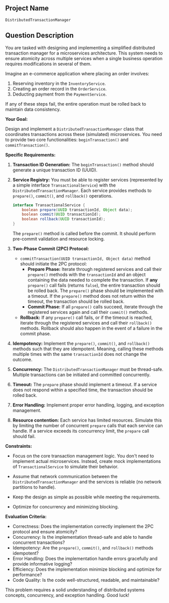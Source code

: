 ## Project Name

`DistributedTransactionManager`

## Question Description

You are tasked with designing and implementing a simplified distributed transaction manager for a microservices architecture. This system needs to ensure atomicity across multiple services when a single business operation requires modifications in several of them.

Imagine an e-commerce application where placing an order involves:

1.  Reserving inventory in the `InventoryService`.
2.  Creating an order record in the `OrderService`.
3.  Deducting payment from the `PaymentService`.

If any of these steps fail, the entire operation must be rolled back to maintain data consistency.

**Your Goal:**

Design and implement a `DistributedTransactionManager` class that coordinates transactions across these (simulated) microservices. You need to provide two core functionalities: `beginTransaction()` and `commitTransaction()`.

**Specific Requirements:**

1.  **Transaction ID Generation:** The `beginTransaction()` method should generate a unique transaction ID (UUID).

2.  **Service Registry:** You must be able to register services (represented by a simple interface `TransactionalService`) with the `DistributedTransactionManager`. Each service provides methods to `prepare()`, `commit()`, and `rollback()` operations.

    ```java
    interface TransactionalService {
        boolean prepare(UUID transactionId, Object data);
        boolean commit(UUID transactionId);
        boolean rollback(UUID transactionId);
    }
    ```
    The `prepare()` method is called before the commit. It should perform pre-commit validation and resource locking.

3.  **Two-Phase Commit (2PC) Protocol:**
    *   `commitTransaction(UUID transactionId, Object data)` method should initiate the 2PC protocol:
        *   **Prepare Phase:**  Iterate through registered services and call their `prepare()` methods with the `transactionId` and an object containing the data needed to complete the transaction.  If **any** `prepare()` call fails (returns `false`), the entire transaction should be rolled back. The `prepare()` phase should be implemented with a timeout. If the `prepare()` method does not return within the timeout, the transaction should be rolled back.
        *   **Commit Phase:** If all `prepare()` calls succeed, iterate through the registered services again and call their `commit()` methods.
    *   **Rollback:** If any `prepare()` call fails, or if the timeout is reached, iterate through the registered services and call their `rollback()` methods. Rollback should also happen in the event of a failure in the commit phase.

4.  **Idempotency:** Implement the `prepare()`, `commit()`, and `rollback()` methods such that they are idempotent. Meaning, calling these methods multiple times with the same `transactionId` does not change the outcome.

5.  **Concurrency:** The `DistributedTransactionManager` must be thread-safe. Multiple transactions can be initiated and committed concurrently.

6.  **Timeout:** The `prepare` phase should implement a timeout. If a service does not respond within a specified time, the transaction should be rolled back.

7.  **Error Handling:** Implement proper error handling, logging, and exception management.

8. **Resource contention:** Each service has limited resources. Simulate this by limiting the number of concurrent `prepare` calls that each service can handle. If a service exceeds its concurrency limit, the `prepare` call should fail.

**Constraints:**

*   Focus on the core transaction management logic. You don't need to implement actual microservices.  Instead, create mock implementations of `TransactionalService` to simulate their behavior.

*   Assume that network communication between the `DistributedTransactionManager` and the services is reliable (no network partitions to handle).
*   Keep the design as simple as possible while meeting the requirements.
*   Optimize for concurrency and minimizing blocking.

**Evaluation Criteria:**

*   Correctness: Does the implementation correctly implement the 2PC protocol and ensure atomicity?
*   Concurrency: Is the implementation thread-safe and able to handle concurrent transactions?
*   Idempotency: Are the `prepare()`, `commit()`, and `rollback()` methods idempotent?
*   Error Handling: Does the implementation handle errors gracefully and provide informative logging?
*   Efficiency: Does the implementation minimize blocking and optimize for performance?
*   Code Quality: Is the code well-structured, readable, and maintainable?

This problem requires a solid understanding of distributed systems concepts, concurrency, and exception handling. Good luck!
